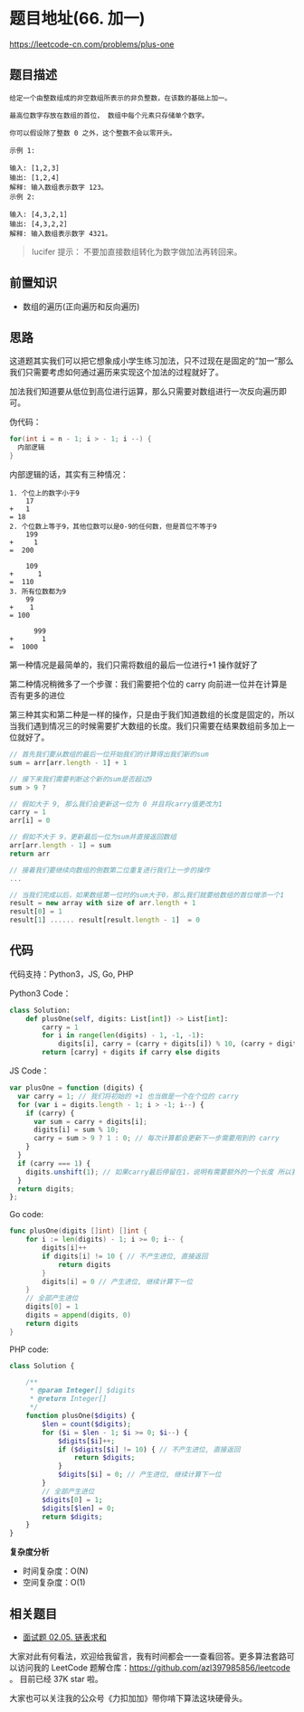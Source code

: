 # 题目地址(66. 加一)

https://leetcode-cn.com/problems/plus-one

## 题目描述

```
给定一个由整数组成的非空数组所表示的非负整数，在该数的基础上加一。

最高位数字存放在数组的首位， 数组中每个元素只存储单个数字。

你可以假设除了整数 0 之外，这个整数不会以零开头。

示例 1:

输入: [1,2,3]
输出: [1,2,4]
解释: 输入数组表示数字 123。
示例 2:

输入: [4,3,2,1]
输出: [4,3,2,2]
解释: 输入数组表示数字 4321。
```

> lucifer 提示： 不要加直接数组转化为数字做加法再转回来。

## 前置知识

- 数组的遍历(正向遍历和反向遍历)

## 思路

这道题其实我们可以把它想象成小学生练习加法，只不过现在是固定的“加一”那么我们只需要考虑如何通过遍历来实现这个加法的过程就好了。

加法我们知道要从低位到高位进行运算，那么只需要对数组进行一次反向遍历即可。

伪代码：

```java
for(int i = n - 1; i > - 1; i --) {
  内部逻辑
}

```

内部逻辑的话，其实有三种情况：

```
1. 个位上的数字小于9
    17
+   1
= 18
2. 个位数上等于9，其他位数可以是0-9的任何数，但是首位不等于9
    199
+     1
=  200

    109
+      1
=  110
3. 所有位数都为9
    99
+    1
= 100

      999
+       1
=  1000
```

第一种情况是最简单的，我们只需将数组的最后一位进行+1 操作就好了

第二种情况稍微多了一个步骤：我们需要把个位的 carry 向前进一位并在计算是否有更多的进位

第三种其实和第二种是一样的操作，只是由于我们知道数组的长度是固定的，所以当我们遇到情况三的时候需要扩大数组的长度。我们只需要在结果数组前多加上一位就好了。

```js
// 首先我们要从数组的最后一位开始我们的计算得出我们新的sum
sum = arr[arr.length - 1] + 1

// 接下来我们需要判断这个新的sum是否超过9
sum > 9 ?

// 假如大于 9, 那么我们会更新这一位为 0 并且将carry值更改为1
carry = 1
arr[i] = 0

// 假如不大于 9，更新最后一位为sum并直接返回数组
arr[arr.length - 1] = sum
return arr

// 接着我们要继续向数组的倒数第二位重复进行我们上一步的操作
...

// 当我们完成以后，如果数组第一位时的sum大于0，那么我们就要给数组的首位增添一个1
result = new array with size of arr.length + 1
result[0] = 1
result[1] ...... result[result.length - 1]  = 0
```

## 代码

代码支持：Python3，JS, Go, PHP

Python3 Code：

```py
class Solution:
    def plusOne(self, digits: List[int]) -> List[int]:
        carry = 1
        for i in range(len(digits) - 1, -1, -1):
            digits[i], carry = (carry + digits[i]) % 10, (carry + digits[i]) // 10
        return [carry] + digits if carry else digits
```

JS Code：

```js
var plusOne = function (digits) {
  var carry = 1; // 我们将初始的 +1 也当做是一个在个位的 carry
  for (var i = digits.length - 1; i > -1; i--) {
    if (carry) {
      var sum = carry + digits[i];
      digits[i] = sum % 10;
      carry = sum > 9 ? 1 : 0; // 每次计算都会更新下一步需要用到的 carry
    }
  }
  if (carry === 1) {
    digits.unshift(1); // 如果carry最后停留在1，说明有需要额外的一个长度 所以我们就在首位增添一个 1
  }
  return digits;
};
```

Go code:

```go
func plusOne(digits []int) []int {
	for i := len(digits) - 1; i >= 0; i-- {
		digits[i]++
		if digits[i] != 10 { // 不产生进位, 直接返回
			return digits
		}
		digits[i] = 0 // 产生进位, 继续计算下一位
	}
	// 全部产生进位
	digits[0] = 1
	digits = append(digits, 0)
	return digits
}
```

PHP code:

```php
class Solution {

    /**
     * @param Integer[] $digits
     * @return Integer[]
     */
    function plusOne($digits) {
        $len = count($digits);
        for ($i = $len - 1; $i >= 0; $i--) {
            $digits[$i]++;
            if ($digits[$i] != 10) { // 不产生进位, 直接返回
                return $digits;
            }
            $digits[$i] = 0; // 产生进位, 继续计算下一位
        }
        // 全部产生进位
        $digits[0] = 1;
        $digits[$len] = 0;
        return $digits;
    }
}
```

**复杂度分析**

- 时间复杂度：O(N)
- 空间复杂度：O(1)

## 相关题目

- [面试题 02.05. 链表求和](https://leetcode-cn.com/problems/sum-lists-lcci/)

大家对此有何看法，欢迎给我留言，我有时间都会一一查看回答。更多算法套路可以访问我的 LeetCode 题解仓库：https://github.com/azl397985856/leetcode 。 目前已经 37K star 啦。

大家也可以关注我的公众号《力扣加加》带你啃下算法这块硬骨头。
